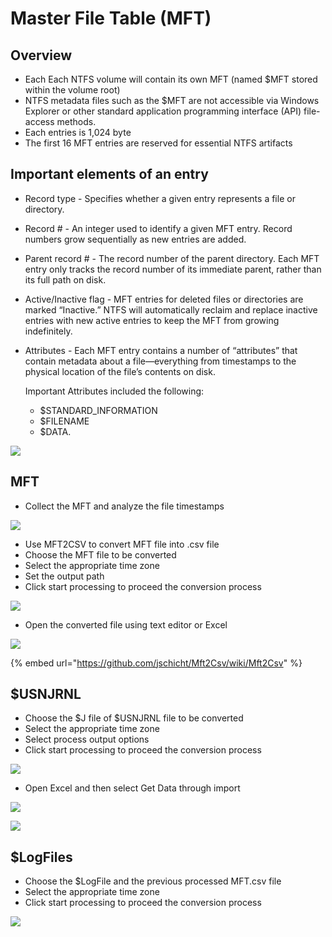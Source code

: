# Master File Table \(MFT\)

## Overview

* Each Each NTFS volume will contain its own MFT \(named $MFT stored within the volume root\)
* NTFS metadata files such as the $MFT are not accessible via Windows Explorer or other standard application programming interface \(API\) file-access methods. 
* Each entries is 1,024 byte
* The first 16 MFT entries are reserved for essential NTFS artifacts

## Important elements of an entry

* Record type - Specifies whether a given entry represents a file or directory.
* Record \# - An integer used to identify a given MFT entry. Record numbers grow sequentially as new entries are added.
* Parent record \# - The record number of the parent directory. Each MFT entry only tracks the record number of its immediate parent, rather than its full path on disk. 
* Active/Inactive flag - MFT entries for deleted files or directories are marked “Inactive.” NTFS will automatically reclaim and replace inactive entries with new active entries to keep the MFT from growing indefinitely.
* Attributes - Each MFT entry contains a number of “attributes” that contain metadata about a file—everything from timestamps to the physical location of the file’s contents on disk.

  Important Attributes included the following:

  * $STANDARD\_INFORMATION
  * $FILENAME
  * $DATA.

![](../.gitbook/assets/image%20%2873%29.png)

## MFT

* Collect the MFT and analyze the file timestamps

![](../.gitbook/assets/image%20%2894%29.png)

* Use MFT2CSV to convert MFT file into .csv file
* Choose the MFT file to be converted
* Select the appropriate time zone
* Set the output path
* Click start processing to proceed the conversion process

![](../.gitbook/assets/image%20%2895%29.png)

* Open the converted file using text editor or Excel

![](../.gitbook/assets/image%20%2898%29.png)

{% embed url="https://github.com/jschicht/Mft2Csv/wiki/Mft2Csv" %}



## $USNJRNL

* Choose the $J file of $USNJRNL file to be converted
* Select the appropriate time zone
* Select process output options
* Click start processing to proceed the conversion process

![](../.gitbook/assets/image%20%2897%29.png)

* Open Excel and then select Get Data through import

![](../.gitbook/assets/image%20%2896%29.png)

![](../.gitbook/assets/image%20%28100%29.png)

## $LogFiles

* Choose the $LogFile and the previous processed MFT.csv file
* Select the appropriate time zone
* Click start processing to proceed the conversion process

![](../.gitbook/assets/image%20%2899%29.png)

